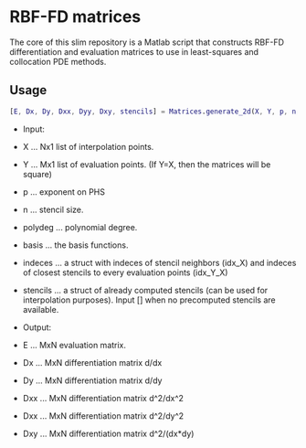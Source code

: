 # RBF-FD matrices
The core of this slim repository is a Matlab script that constructs RBF-FD differentiation and evaluation matrices to use in least-squares and collocation PDE methods.

## Usage


```matlab
[E, Dx, Dy, Dxx, Dyy, Dxy, stencils] = Matrices.generate_2d(X, Y, p, n, polydeg, bf, indeces, []),
```
- Input:
- X ... Nx1 list of interpolation points.
- Y ... Mx1 list of evaluation points. (If Y=X, then the matrices will be square)
- p ... exponent on PHS
- n ... stencil size.
- polydeg ... polynomial degree.
- basis ... the basis functions.
- indeces ... a struct with indeces of stencil neighbors (idx_X) and indeces of closest stencils to every evaluation points (idx_Y_X)
- stencils ... a struct of already computed stencils (can be used for interpolation purposes). Input [] when no precomputed stencils are available.

- Output:
- E ... MxN evaluation matrix.
- Dx ... MxN differentiation matrix d/dx
- Dy ... MxN differentiation matrix d/dy
- Dxx ... MxN differentiation matrix d^2/dx^2
- Dxx ... MxN differentiation matrix d^2/dy^2
- Dxy ... MxN differentiation matrix d^2/(dx*dy)



